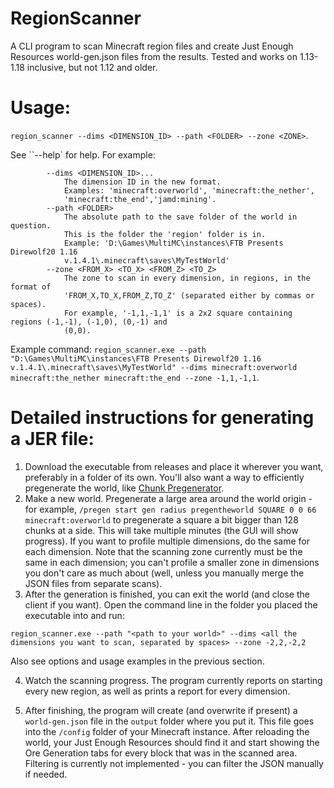 # RegionScanner
A CLI program to scan Minecraft region files and create Just Enough Resources world-gen.json files from the results. Tested and works on 1.13-1.18 inclusive, but not 1.12 and older.

# Usage:
`region_scanner --dims <DIMENSION_ID> --path <FOLDER> --zone <ZONE>`.

See ``--help` for help. For example:
```OPTIONS:
        --dims <DIMENSION_ID>...
            The dimension ID in the new format.
            Examples: 'minecraft:overworld', 'minecraft:the_nether',
            'minecraft:the_end','jamd:mining'.
        --path <FOLDER>
            The absolute path to the save folder of the world in question.
            This is the folder the 'region' folder is in.
            Example: 'D:\Games\MultiMC\instances\FTB Presents Direwolf20 1.16
            v.1.4.1\.minecraft\saves\MyTestWorld'
        --zone <FROM_X> <TO_X> <FROM_Z> <TO_Z>
            The zone to scan in every dimension, in regions, in the format of
            'FROM_X,TO_X,FROM_Z,TO_Z' (separated either by commas or spaces).
            For example, '-1,1,-1,1' is a 2x2 square containing regions (-1,-1), (-1,0), (0,-1) and
            (0,0).
```

Example command: `region_scanner.exe --path "D:\Games\MultiMC\instances\FTB Presents Direwolf20 1.16 v.1.4.1\.minecraft\saves\MyTestWorld" --dims minecraft:overworld minecraft:the_nether minecraft:the_end --zone -1,1,-1,1`.

# Detailed instructions for generating a JER file:
1. Download the executable from releases and place it wherever you want, preferably in a folder of its own. You'll also want a way to efficiently pregenerate the world, like [Chunk Pregenerator](https://www.curseforge.com/minecraft/mc-mods/chunkpregenerator).
2. Make a new world. Pregenerate a large area around the world origin - for example, `/pregen start gen radius pregentheworld SQUARE 0 0 66 minecraft:overworld` to pregenerate a square a bit bigger than 128 chunks at a side. This will take multiple minutes (the GUI will show progress). If you want to profile multiple dimensions, do the same for each dimension. Note that the scanning zone currently must be the same in each dimension; you can't profile a smaller zone in dimensions you don't care as much about (well,  unless you manually merge the JSON files from separate scans).
3. After the generation is finished, you can exit the world (and close the client if you want). Open the command line in the folder you placed the executable into and run: 
```
region_scanner.exe --path "<path to your world>" --dims <all the dimensions you want to scan, separated by spaces> --zone -2,2,-2,2
```
Also see options and usage examples in the previous section.

4. Watch the scanning progress. The program currently reports on starting every new region, as well as prints a report for every dimension.

5. After finishing, the program will create (and overwrite if present) a `world-gen.json` file in the `output` folder where you put it. This file goes into the `/config` folder of your Minecraft instance. After reloading the world, your Just Enough Resources should find it and start showing the Ore Generation tabs for every block that was in the scanned area. Filtering is currently not implemented - you can filter the JSON manually if needed.
